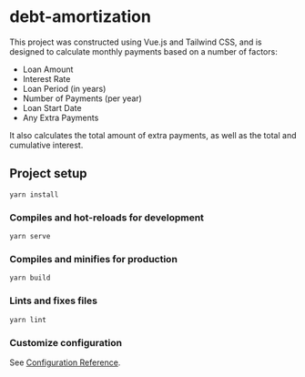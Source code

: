 # debt-amortization
This project was constructed using Vue.js and Tailwind CSS, and is designed to calculate monthly payments based on a number of factors:
- Loan Amount
- Interest Rate
- Loan Period (in years)
- Number of Payments (per year)
- Loan Start Date
- Any Extra Payments

It also calculates the total amount of extra payments, as well as the total and cumulative interest.



## Project setup
```
yarn install
```

### Compiles and hot-reloads for development
```
yarn serve
```

### Compiles and minifies for production
```
yarn build
```

### Lints and fixes files
```
yarn lint
```

### Customize configuration
See [Configuration Reference](https://cli.vuejs.org/config/).
